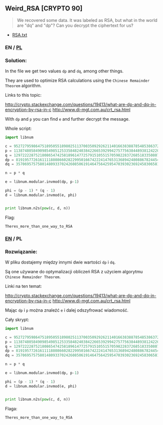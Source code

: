 ## Weird_RSA [CRYPTO 90]

>We recovered some data. It was labeled as RSA, but what in the world are "dq" and "dp"? Can you decrypt the ciphertext for us?

* [RSA.txt](RSA.txt)

### EN / [PL](#rozwiązanie)

### Solution:

In the file we get two values `dp` and `dq`, among other things.

They are used to optimize RSA calculations using the `Chinese Remainder Theorem` algorithm.

Links to this topic:

http://crypto.stackexchange.com/questions/19413/what-are-dp-and-dq-in-encryption-by-rsa-in-c
http://www.di-mgt.com.au/crt_rsa.html

With `dp` and `p` you can find `e` and further decrypt the message.

Whole script:

```python
import libnum

c = 95272795986475189505518980251137003509292621140166383887854853863720692420204142448424074834657149326853553097626486371206617513769930277580823116437975487148956107509247564965652417450550680181691869432067892028368985007229633943149091684419834136214793476910417359537696632874045272326665036717324623992885
p = 11387480584909854985125335848240384226653929942757756384489381242206157197986555243995335158328781970310603060671486688856263776452654268043936036556215243
q = 12972222875218086547425818961477257915105515705982283726851833508079600460542479267972050216838604649742870515200462359007315431848784163790312424462439629
dp = 8191957726161111880866028229950166742224147653136894248088678244548815086744810656765529876284622829884409590596114090872889522887052772791407131880103961
dq = 3570695757580148093370242608506191464756425954703930236924583065811730548932270595568088372441809535917032142349986828862994856575730078580414026791444659

n = p * q

e = libnum.modular.invmod(dp, p-1)

phi = (p - 1) * (q - 1)
d = libnum.modular.invmod(e, phi)


print libnum.n2s(pow(c, d, n))
```

Flag:

```
Theres_more_than_one_way_to_RSA
```

### [EN](#solution) / PL

### Rozwiązanie:

W pliku dostajemy między innymi dwie wartości `dp` i `dq`.

Są one używane do optymalizacji obliczeń RSA z użyciem algorytmu `Chinese Remainder Theorem`.

Linki na ten temat:

http://crypto.stackexchange.com/questions/19413/what-are-dp-and-dq-in-encryption-by-rsa-in-c
http://www.di-mgt.com.au/crt_rsa.html

Mając `dp` i `p` można znaleźć `e` i dalej odszyfrować wiadomość.

Cały skrypt:

```python
import libnum

c = 95272795986475189505518980251137003509292621140166383887854853863720692420204142448424074834657149326853553097626486371206617513769930277580823116437975487148956107509247564965652417450550680181691869432067892028368985007229633943149091684419834136214793476910417359537696632874045272326665036717324623992885
p = 11387480584909854985125335848240384226653929942757756384489381242206157197986555243995335158328781970310603060671486688856263776452654268043936036556215243
q = 12972222875218086547425818961477257915105515705982283726851833508079600460542479267972050216838604649742870515200462359007315431848784163790312424462439629
dp = 8191957726161111880866028229950166742224147653136894248088678244548815086744810656765529876284622829884409590596114090872889522887052772791407131880103961
dq = 3570695757580148093370242608506191464756425954703930236924583065811730548932270595568088372441809535917032142349986828862994856575730078580414026791444659

n = p * q

e = libnum.modular.invmod(dp, p-1)

phi = (p - 1) * (q - 1)
d = libnum.modular.invmod(e, phi)


print libnum.n2s(pow(c, d, n))
```

Flaga:

```
Theres_more_than_one_way_to_RSA
```
